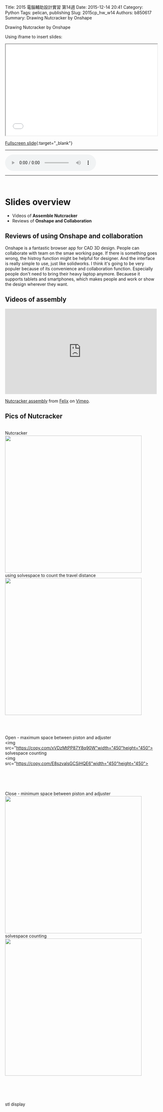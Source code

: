 Title: 2015 電腦輔助設計實習 第14週
Date: 2015-12-14 20:41
Category: Python
Tags: pelican, publishing
Slug: 2015cp_hw_w14
Authors: b850617
Summary: Drawing Nutcracker by Onshape

Drawing Nutcracker by Onshape

Using iframe to insert slides:

<iframe src="2015cadpslidesw14.html" width="500" height="300"></iframe>

[Fullscreen slide](2015cadpslidesw14.html){:target="_blank"}
<br>
<hr>
<html>
<head>
<title>one of us.mp3</title>
</head>
<body>
    <audio controls pause loop>
        <source src="https://copy.com/ITOl2LH73BzCm32f">
    </audio>
</body>
</html>
<hr>
<br>

Slides overview
============

  * Videos of **Assemble Nutcracker**
  * Reviews of **Onshape and Collaboration**
  
Reviews of using Onshape and collaboration
--------------------------------------

Onshape is a fantastic browser app for CAD 3D design. People can collaborate with team on the smae working page. If there is something goes wrong, the histroy function might be helpful for designer. And the interface is really simple to use, just like solidworks. I think it's going to be very populer because of its convenience and collaboration function. Especially people don't need to bring their heavy laptop anymore. Becauese it supports tablets and smartphones, which makes people and work or show the design wherever they want.


Videos of assembly
------------------------
<iframe src="https://player.vimeo.com/video/150560454" width="500" height="280" frameborder="0" webkitallowfullscreen mozallowfullscreen allowfullscreen></iframe> <p><a href="https://vimeo.com/150560454">Nutcracker assembly</a> from <a href="https://vimeo.com/user44760923">Felix</a> on <a href="https://vimeo.com">Vimeo</a>.</p>


Pics of Nutcracker
---------------------
<br>
Nutcracker
<br>
<img src="https://copy.com/6qoNYlfm4d0tf6wg"width="450"height="450">
<br>
using solvespace to count the travel distance
<br>
<img src="https://copy.com/MtiyLrPFMO9iSgUe"width="450"height="450">
<br>
<br>
<br>
<br>


Open - maximum space between piston and adjuster
<br>
<img src="https://copy.com/xVDzMtPP87Y8q90W"width="450"height="450">
<br>
solvespace counting
<br>
<img src="https://copy.com/E8szvalsGCSiHQE6"width="450"height="450">
<br>
<br>
<br>
<br>

<br>
Close - minimum space between piston and adjuster
<br>
<img src="https://copy.com/ZZG9YGZJnwdCpA7O"width="450"height="450">
<br>
solvespace counting
<br>
<img src="https://copy.com/W0rAx3hKPcBT4KE8"width="450"height="450">
<br>
<br>
<br>
<br>

<br>
<br>
stl display
<br>
<script src="https://embed.github.com/view/3d/2015fallhw/2015fallcadpb/gh-pages/user/49923230/componentstl/nutcracker.stl"width="300"height="300"></script>
<br>
<br>
